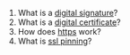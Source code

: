 1. What is a [digital signature]()?
2. What is a [digital certificate]()?
3. How does [https]() work?
4. What is [ssl pinning]()?

